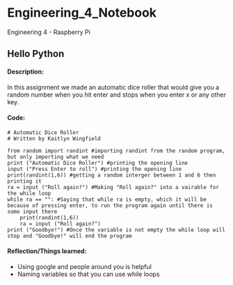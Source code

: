 # Engineering_4_Notebook
Engineering 4 - Raspberry Pi


## Hello Python
#### Description: 
In this assignment we made an automatic dice roller that would give you a random number when you hit enter and stops when you enter x or any other key.

#### Code:
```
# Automatic Dice Roller
# Written by Kaitlyn Wingfield

from random import randint #importing randint from the random program, but only importing what we need
print ("Automatic Dice Roller") #printing the opening line
input ("Press Enter to roll") #printing the opening line
print(randint(1,6)) #getting a random interger between 1 and 6 then printing it
ra = input ("Roll again?") #Making "Roll again?" into a vairable for the while loop
while ra == "": #Saying that while ra is empty, which it will be because of pressing enter, to run the program again until there is some input there
    print(randint(1,6)) 
    ra = input ("Roll again?") 
print ("Goodbye!") #Once the variable is not empty the while loop will stop and "Goodbye!" will end the program
```
#### Reflection/Things learned:
- Using google and people around you is helpful
- Naming variables so that you can use while loops
